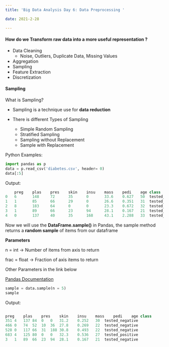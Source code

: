 ```yaml
---
title: 'Big Data Analysis Day 6: Data Preprocessing '

date: 2021-2-28

---
```


#### How do we **Transform raw data** into a more useful representation ?

- Data Cleaning
    * Noise, Outliers, Duplicate Data, Missing Values
- Aggregation
- Sampling
- Feature Extraction
- Discretization


#### Sampling

What is Sampling?

- Sampling is a technique use for **data reduction**
- There is different Types of Sampling

    * Simple Random Sampling
    * Stratified Sampling
    * Sampling without Replacement
    * Sample with Replacement



Python Examples:

```python
import pandas as p
data = p.read_csv('diabetes.csv', header= 0)
data[:5]
```
Output:
```python
	preg	plas	pres	skin	insu	mass	pedi	age	class
0	6	    148	    72	    35	    0	    33.6	0.627	50	tested_positive
1	1	    85  	66	    29  	0	    26.6	0.351	31	tested_negative
2	8	    183	    64	    0	    0	    23.3	0.672	32	tested_positive
3	1	    89	    66	    23	    94	    28.1	0.167	21	tested_negative
4	0	    137	    40	    35	    168	    43.1	2.288	33	tested_positive
```

Now we will use the **DataFrame.sample()** in Pandas, the sample method returns a **random sample** of items from our dataframe

**Parameters**

n = int -> Number of items from axis to return

frac = float -> Fraction of axis items to return

Other Parameters in the link below

[Pandas Documentation](https://pandas.pydata.org/pandas-docs/stable/reference/api/pandas.DataFrame.sample.html)

```python
sample = data.sample(n = 5)
sample
```

Output:

```python

preg	plas	pres	skin	insu	mass	pedi	age	class
351	4	137	84	0	0	31.2	0.252	30	tested_negative
466	0	74	52	10	36	27.8	0.269	22	tested_negative
528	0	117	66	31	188	30.8	0.493	22	tested_negative
683	4	125	80	0	0	32.3	0.536	27	tested_positive
3	1	89	66	23	94	28.1	0.167	21	tested_negative
```